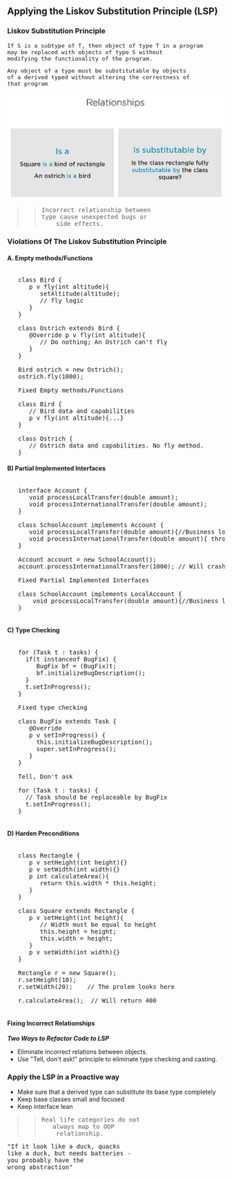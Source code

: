 ## Applying the Liskov Substitution Principle (LSP)
### Liskov Substitution Principle
<pre style="font-size: medium;">
If S is a subtype of T, then object of type T in a program
may be replaced with objects of type S without
modifying the functionality of the program.
</pre>
<pre style="font-size: medium;">
Any object of a type must be substitutable by objects 
of a derived typed without altering the correctness of 
that program
</pre>
![img.png](images/lsp.png)
>><pre>Incorrect relationship between <br>type cause unexpected bugs or<br>    side effects.</pre>
### Violations Of The Liskov Substitution Principle
#### A. Empty methods/Functions
<pre>

   class Bird {
      p v fly(int altitude){
         setAltitude(altitude);
         // fly logic
      }
   }

   class Ostrich extends Bird {
      @Override p v fly(int altitude){
         // Do nothing; An Ostrich can't fly 
      }
   }

   Bird ostrich = new Ostrich();
   ostrich.fly(1000);

   Fixed Empty methods/Functions

   class Bird {
      // Bird data and capabilities
      p v fly(int altitude){...}
   }

   class Ostrich {
      // Ostrich data and capabilities. No fly method.
   }
</pre>
#### B) Partial Implemented Interfaces
<pre>

   interface Account {
      void processLocalTransfer(double amount);
      void processInternationalTransfer(double amount);
   }

   class SchoolAccount implements Account {
      void processLocalTransfer(double amount){//Business logic here}
      void processInternationalTransfer(double amount){ throw new RuntimeException("Not Implemented")}
   }

   Account account = new SchoolAccount();
   account.processInternationalTransfer(1000); // Will crash

   Fixed Partial Implemented Interfaces

   class SchoolAccount implements LocalAccount {
       void processLocalTransfer(double amount){//Business logic here}
   }

</pre>
#### C) Type Checking
<pre>
 
   for (Task t : tasks) {
     if(t instanceof BugFix) {
        BugFix bf = (BugFix)t;
        bf.initializeBugDescription();
     }
     t.setInProgress();
   }

   Fixed type checking
   
   class BugFix extends Task {
      @Override
      p v setInProgress() {
        this.initializeBugDescription();
        super.setInProgress();
      }
   }

   Tell, Don't ask

   for (Task t : tasks) {
     // Task should be replaceable by BugFix
     t.setInProgress();
   }
   
</pre>
#### D) Harden Preconditions
<pre>

   class Rectangle {
      p v setHeight(int height){}
      p v setWidth(int width){}
      p int calculateArea(){
         return this.width * this.height;
      }
   }

   class Square extends Rectangle {
      p v setHeight(int height){
         // Width must be equal to height
         this.height = height;
         this.width = height;
      }
      p v setWidth(int width){}
   }

   Rectangle r = new Square();
   r.setHeight(10);
   r.setWidth(20);    // The prolem looks here 

   r.calculateArea();  // Will return 400

</pre>
#### Fixing Incorrect Relationships
***Two Ways to Refactor Code to LSP***

* Eliminate incorrect relations between objects.
* Use "Tell, don't ask!" principle to eliminate type checking and casting.

### Apply the LSP in a Proactive way
 
* Make sure that a derived type can substitute its base type completely
* Keep base classes small and focused
* Keep interface lean

>><pre>Real life categories do not <br>   always map to OOP <br>    relationship.</pre> 
<pre>
"If it look like a duck, quacks 
like a duck, but needs batteries - 
you probably have the 
wrong abstraction"
</pre>
